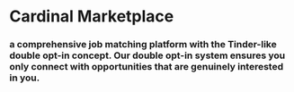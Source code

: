 # Cardinal Marketplace

### a comprehensive job matching platform with the Tinder-like double opt-in concept. Our double opt-in system ensures you only connect with opportunities that are genuinely interested in you.
